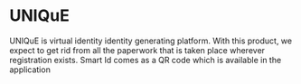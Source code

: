 # UNIQuE
UNIQuE is virtual identity identity generating platform. With this product,
we expect to get rid from all the paperwork that is taken place wherever registration exists. Smart Id comes as a QR code
which is available in the application
